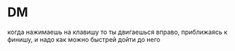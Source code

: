 # DM
  когда нажимаешь на клавишу то ты двигаешься вправо, приближаясь к финишу, и надо как можно быстрей дойти до него

